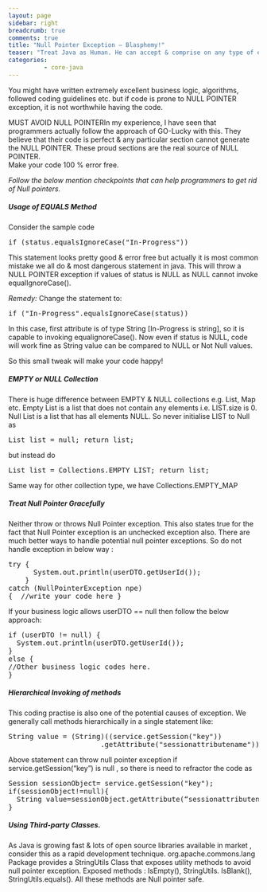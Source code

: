 ```yaml
---
layout: page
sidebar: right
breadcrumb: true
comments: true
title: "Null Pointer Exception – Blasphemy!"
teaser: "Treat Java as Human. He can accept & comprise on any type of exceptions but “NULL POINTER EXCEPITON” is a SIN."
categories:
          - core-java
---
```

You might have written extremely excellent business logic, algorithms, followed coding guidelines etc. but if code is prone to NULL POINTER exception, it is not worthwhile having the code.

MUST AVOID NULL POINTERIn my experience, I have seen that programmers actually follow the approach of GO-Lucky with this. They believe that their code is perfect & any particular section cannot generate the NULL POINTER.  These proud sections are the real source of NULL POINTER.  
Make your code 100 % error free.

<em>Follow the below mention checkpoints that can help programmers to get rid of Null pointers. </em>

##### Usage of EQUALS Method
Consider the sample code
<pre>if (status.equalsIgnoreCase("In-Progress"))</pre>

This statement looks pretty good & error free but actually it is most common mistake we all do & most dangerous statement in java.
This will throw a NULL POINTER exception if values of status is NULL as NULL cannot invoke equalIgnoreCase().

<em>Remedy:</em>
Change the statement to:
<pre>if ("In-Progress".equalsIgnoreCase(status)) </pre>

In this case, first attribute is of type String [In-Progress is string], so it is capable to invoking equalignoreCase(). Now even if status is NULL, code will work fine as String value can be compared to NULL or Not Null values.

So this small tweak will make your code happy!

##### EMPTY or NULL Collection
There is huge difference between EMPTY & NULL collections e.g. List, Map etc. Empty List is a list that does not contain any elements i.e. LIST.size is 0. Null List is a list that has all elements NULL. So never initialise LIST to Null as
<pre>List list = null; return list;</pre>
but instead do
<pre>List list = Collections.EMPTY_LIST; return list;</pre>
Same way for other collection type, we have Collections.EMPTY_MAP

##### Treat Null Pointer Gracefully

Neither throw or throws Null Pointer exception.  This also states true for the fact that Null Pointer exception is an unchecked exception also. There are much better ways to handle potential null pointer exceptions.
So do not handle exception in below way :
<pre>
try {
      System.out.println(userDTO.getUserId());
    }
catch (NullPointerException npe)
{  //write your code here }
</pre>
If your business logic allows userDTO == null then follow the below approach:
<pre>
if (userDTO != null) {
  System.out.println(userDTO.getUserId());
}
else {
//Other business logic codes here.
}
</pre>

##### Hierarchical Invoking of methods
This coding practise is also one of the potential causes of exception. We generally call methods hierarchically in a single statement like:
<pre>
String value = (String)((service.getSession("key"))
                      .getAttribute("sessionattributename"));
</pre>
Above statement can throw null pointer exception if service.getSession(“key”) is null , so there is need to refractor the code as
<pre>
Session sessionObject= service.getSession("key");
if(sessionObject!=null){
  String value=sessionObject.getAttribute(“sessionattributename”);
}
</pre>

##### Using Third-party Classes.
As Java is growing fast & lots of open source libraries available in market , consider this as a rapid development technique.
org.apache.commons.lang Package provides a StringUtils Class that exposes utility methods to avoid null pointer exception.
Exposed methods : IsEmpty(), StringUtils. IsBlank(), StringUtils.equals().
All these methods are Null pointer safe.
